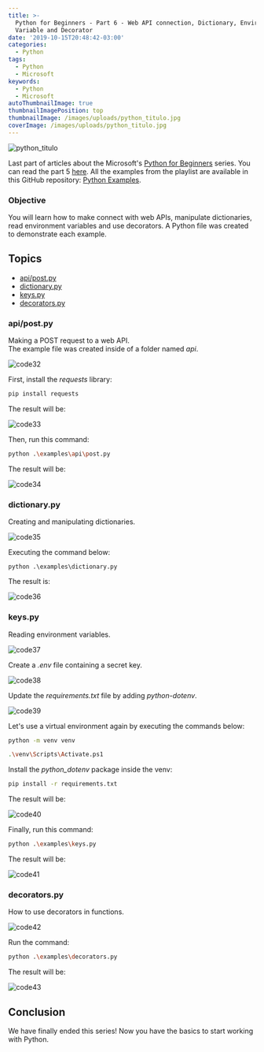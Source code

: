 ```yaml
---
title: >-
  Python for Beginners - Part 6 - Web API connection, Dictionary, Environment
  Variable and Decorator
date: '2019-10-15T20:48:42-03:00'
categories:
  - Python
tags:
  - Python
  - Microsoft
keywords:
  - Python
  - Microsoft
autoThumbnailImage: true
thumbnailImagePosition: top
thumbnailImage: /images/uploads/python_titulo.jpg
coverImage: /images/uploads/python_titulo.jpg
---
```

![python_titulo](/images/uploads/python_titulo.jpg)

Last part of articles about the Microsoft's [Python for Beginners](https://www.youtube.com/watch?v=jFCNu1-Xdsw&list=PLlrxD0HtieHhS8VzuMCfQD4uJ9yne1mE6) series.
You can read the part 5 [here](https://lucianopereira.netlify.com/posts/python-for-beginners-part-5-function-module-and-virtual-environment/).
All the examples from the playlist are available in this GitHub repository: [Python Examples](https://github.com/lucianopereira86/Python-Examples).

### Objective
You will learn how to make connect with web APIs, manipulate dictionaries, read environment variables and use decorators.
A Python file was created to demonstrate each example.

## Topics
* [api/post.py](#api-post-py)
* [dictionary.py](#dictionary-py)
* [keys.py](#keys-py)
* [decorators.py](#decorators-py)

### api/post.py

Making a POST request to a web API.  
The example file was created inside of a folder named _api_.

![code32](/images/uploads/python_code32.JPG)

First, install the _requests_ library:

```bash
pip install requests
```

The result will be:

![code33](/images/uploads/python_code33.JPG)

Then, run this command:

```bash
python .\examples\api\post.py
```

The result will be:

![code34](/images/uploads/python_code34.JPG)

### dictionary.py

Creating and manipulating dictionaries.

![code35](/images/uploads/python_code35.JPG)

Executing the command below:

```batch
python .\examples\dictionary.py
```

The result is:

![code36](/images/uploads/python_code36.JPG)

### keys.py

Reading environment variables.

![code37](/images/uploads/python_code37.JPG)

Create a _.env_ file containing a secret key.

![code38](/images/uploads/python_code38.JPG)

Update the _requirements.txt_ file by adding _python-dotenv_.

![code39](/images/uploads/python_code39.JPG)

Let's use a virtual environment again by executing the commands below:

```bash
python -m venv venv

.\venv\Scripts\Activate.ps1
```

Install the _python_dotenv_ package inside the venv:

```bash
pip install -r requirements.txt
```

The result will be:

![code40](/images/uploads/python_code40.JPG)

Finally, run this command:

```bash
python .\examples\keys.py
```

The result will be:

![code41](/images/uploads/python_code41.JPG)

### decorators.py

How to use decorators in functions.

![code42](/images/uploads/python_code42.JPG)

Run the command:

```bash
python .\examples\decorators.py
```

The result will be:

![code43](/images/uploads/python_code43.JPG)

## Conclusion
We have finally ended this series! 
Now you have the basics to start working with Python.
